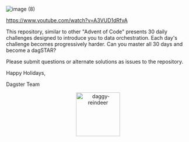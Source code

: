 
![image (8)](https://github.com/user-attachments/assets/a6aac950-74b2-4632-9962-bde2f1150c1a)

https://www.youtube.com/watch?v=A3VUD1dRfvA

This repository, similar to other "Advent of Code" presents 30 daily challenges designed to introduce you to data orchestration. Each day's challenge becomes progressively harder. Can you master all 30 days and become a dagSTAR?

Please submit questions or alternate solutions as issues to the repository.

Happy Holidays, 

Dagster Team

<div align="center">
  <img alt="daggy-reindeer" src="https://github.com/user-attachments/assets/9eef2fe7-8d05-4265-ab37-8484dea79af4" width="auto" height="120px">
</div>
